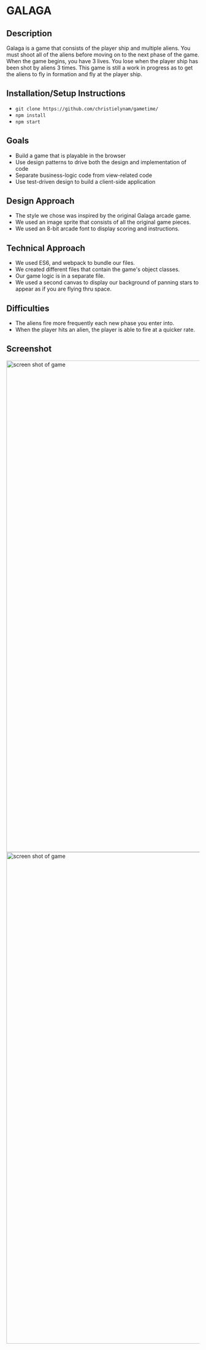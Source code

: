 
# GALAGA


## Description

Galaga is a game that consists of the player ship and multiple aliens. You must shoot all of the aliens before moving on to the next phase of the game. When the game begins, you have 3 lives. You lose when the player ship has been shot by aliens 3 times. This game is still a work in progress as to get the aliens to fly in formation and fly at the player ship.

## Installation/Setup Instructions

 - `git clone https://github.com/christielynam/gametime/`
 - `npm install`
 - `npm start`

## Goals

 - Build a game that is playable in the browser
 - Use design patterns to drive both the design and implementation of code
 - Separate business-logic code from view-related code
 - Use test-driven design to build a client-side application

## Design Approach

 - The style we chose was inspired by the original Galaga arcade game.
 - We used an image sprite that consists of all the original game pieces.
 - We used an 8-bit arcade font to display scoring and instructions.

## Technical Approach

 - We used ES6, and webpack to bundle our files.
 - We created different files that contain the game's object classes.
 - Our game logic is in a separate file.
 - We used a second canvas to display our background of panning stars to appear as if you are flying thru space.

## Difficulties

 - The aliens fire more frequently each new phase you enter into.
 - When the player hits an alien, the player is able to fire at a quicker rate.

## Screenshot

<img width="1280" alt="screen shot of game" src="https://user-images.githubusercontent.com/20754511/27962461-346077f4-62ef-11e7-8034-53980c90d1f7.png">


<img width="1280" alt="screen shot of game" src="https://user-images.githubusercontent.com/20754511/27962471-392c40ba-62ef-11e7-9bde-85deafca09bc.png">
